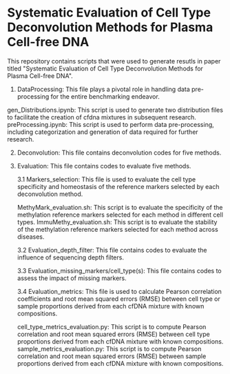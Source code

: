 Systematic Evaluation of Cell Type Deconvolution Methods for Plasma Cell-free DNA
=================================================================================
This repository contains scripts that were used to generate resutls in paper titled "Systematic Evaluation of Cell Type Deconvolution Methods for Plasma Cell-free DNA".  
1. DataProcessing: This file plays a pivotal role in handling data pre-processing for the entire benchmarking endeavor.

gen_Distributions.ipynb: This script is used to generate two distribution files to facilitate the creation of cfdna mixtures in subsequent research.  
preProcessing.ipynb: This script is used to perform data pre-processing, including categorization and generation of data required for further research.
  
2. Deconvolution: This file contains deconvolution codes for five methods.
3. Evaluation: This file contains codes to evaluate five methods.

   3.1 Markers_selection: This file is used to evaluate the cell type specificity and homeostasis of the reference markers selected by each deconvolution method.

   MethyMark_evaluation.sh: This script is to evaluate the specificity of the methylation reference markers selected for each method in different cell types.
   ImmuMethy_evaluation.sh: This script is to evaluate the stability of the methylation reference markers selected for each method across diseases.

   3.2 Evaluation_depth_filter: This file contains codes to evaluate the influence of sequencing depth filters.

   3.3 Evaluation_missing_markers/cell_type(s): This file contains codes to assess the impact of missing markers.

   3.4 Evaluation_metrics: This file is used to calculate Pearson correlation coefficients and root mean squared errors (RMSE) between cell type or sample proportions derived from each cfDNA mixture with known compositions.

   cell_type_metrics_evaluation.py: This script is to compute Pearson correlation and root mean squared errors (RMSE) between cell type proportions derived from each cfDNA mixture with known compositions.
   sample_metrics_evaluation.py: This script is to compute Pearson correlation and root mean squared errors (RMSE) between sample proportions derived from each cfDNA mixture with known compositions.
